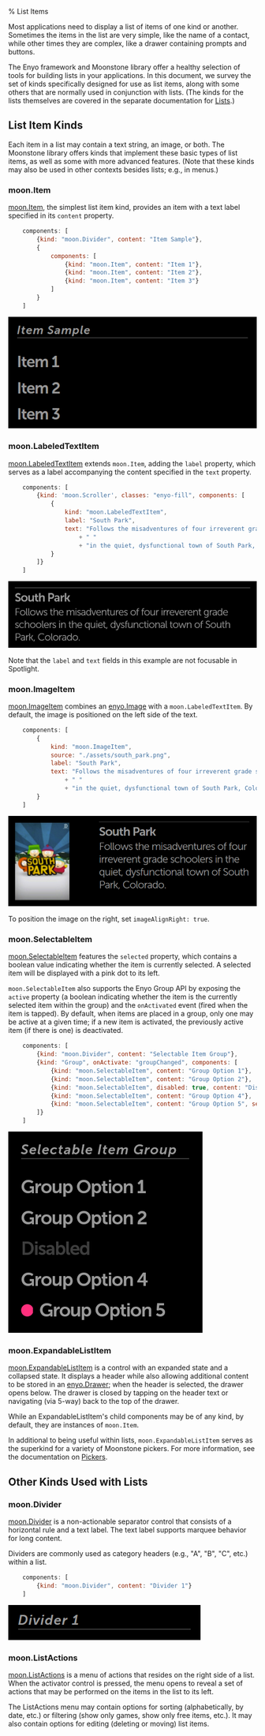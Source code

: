 % List Items

Most applications need to display a list of items of one kind or another.
Sometimes the items in the list are very simple, like the name of a contact,
while other times they are complex, like a drawer containing prompts and
buttons.

The Enyo framework and Moonstone library offer a healthy selection of tools for
building lists in your applications.  In this document, we survey the set of
kinds specifically designed for use as list items, along with some others that
are normally used in conjunction with lists. (The kinds for the lists themselves
are covered in the separate documentation for [Lists](../layout/lists.html).)

## List Item Kinds

Each item in a list may contain a text string, an image, or both.  The Moonstone
library offers kinds that implement these basic types of list items, as well as
some with more advanced features.  (Note that these kinds may also be used in
other contexts besides lists; e.g., in menus.)

### moon.Item

[moon.Item](../../../index.html#/kind/moon.Item), the simplest list item kind,
provides an item with a text label specified in its `content` property.

```javascript
    components: [
        {kind: "moon.Divider", content: "Item Sample"},
        {
            components: [
                {kind: "moon.Item", content: "Item 1"},
                {kind: "moon.Item", content: "Item 2"},
                {kind: "moon.Item", content: "Item 3"}
            ]
        }
    ]
```

![_moon.Item_](../../assets/item.png)

### moon.LabeledTextItem

[moon.LabeledTextItem](../../../index.html#/kind/moon.LabeledTextItem) extends
`moon.Item`, adding the `label` property, which serves as a label accompanying
the content specified in the `text` property.

```javascript
    components: [
        {kind: 'moon.Scroller', classes: "enyo-fill", components: [
            {
                kind: "moon.LabeledTextItem",
                label: "South Park",
                text: "Follows the misadventures of four irreverent grade schoolers"
                    + " "
                    + "in the quiet, dysfunctional town of South Park, Colorado."
            }
        ]}
    ]
```

![_moon.LabeledTextItem_](../../assets/labeled-text-item.png)

Note that the `label` and `text` fields in this example are not focusable in
Spotlight.

### moon.ImageItem

[moon.ImageItem](../../../index.html#/kind/moon.ImageItem) combines an
[enyo.Image](../../../index.html#/kind/enyo.Image) with a `moon.LabeledTextItem`.
By default, the image is positioned on the left side of the text.

```javascript
    components: [
        {
            kind: "moon.ImageItem",
            source: "./assets/south_park.png",
            label: "South Park",
            text: "Follows the misadventures of four irreverent grade schoolers"
                + " "
                + "in the quiet, dysfunctional town of South Park, Colorado."
        }
    ]
```

![_moon.ImageItem_](../../assets/image-item.png)

To position the image on the right, set `imageAlignRight: true`.

### moon.SelectableItem

[moon.SelectableItem](../../../index.html#/kind/moon.SelectableItem) features
the `selected` property, which contains a boolean value indicating whether the
item is currently selected.  A selected item will be displayed with a pink dot
to its left.

`moon.SelectableItem` also supports the Enyo Group API by exposing the `active`
property (a boolean indicating whether the item is the currently selected item
within the group) and the `onActivated` event (fired when the item is tapped).
By default, when items are placed in a group, only one may be active at a given
time; if a new item is activated, the previously active item (if there is one)
is deactivated.

```javascript
    components: [
        {kind: "moon.Divider", content: "Selectable Item Group"},
        {kind: "Group", onActivate: "groupChanged", components: [
            {kind: "moon.SelectableItem", content: "Group Option 1"},
            {kind: "moon.SelectableItem", content: "Group Option 2"},
            {kind: "moon.SelectableItem", disabled: true, content: "Disabled"},
            {kind: "moon.SelectableItem", content: "Group Option 4"},
            {kind: "moon.SelectableItem", content: "Group Option 5", selected: true}
        ]}
    ]
```

![_Selectable Items_](../../assets/selectable-items.png)

### moon.ExpandableListItem

[moon.ExpandableListItem](../../../index.html#/kind/moon.ExpandableListItem) is
a control with an expanded state and a collapsed state.  It displays a header
while also allowing additional content to be stored in an
[enyo.Drawer](../../../index.html#/kind/enyo.Drawer); when the header is selected,
the drawer opens below.  The drawer is closed by tapping on the header text or
navigating (via 5-way) back to the top of the drawer.

While an ExpandableListItem's child components may be of any kind, by default,
they are instances of `moon.Item`.

In additional to being useful within lists, `moon.ExpandableListItem` serves as
the superkind for a variety of Moonstone pickers.  For more information, see the
documentation on [Pickers](pickers.html).

## Other Kinds Used with Lists

### moon.Divider

[moon.Divider](../../../index.html#/kind/moon.Divider) is a non-actionable
separator control that consists of a horizontal rule and a text label.  The text
label supports marquee behavior for long content.

Dividers are commonly used as category headers (e.g., "A", "B", "C", etc.)
within a list.

```javascript
    components: [
        {kind: "moon.Divider", content: "Divider 1"}
    ]
```

![_moon.Divider_](../../assets/divider.png)

### moon.ListActions

[moon.ListActions](../../../index.html#/kind/moon.ListActions) is a menu of
actions that resides on the right side of a list.  When the activator control is
pressed, the menu opens to reveal a set of actions that may be performed on the
items in the list to its left.

The ListActions menu may contain options for sorting (alphabetically, by date,
etc.) or filtering (show only games, show only free items, etc.).  It may also
contain options for editing (deleting or moving) list items.

